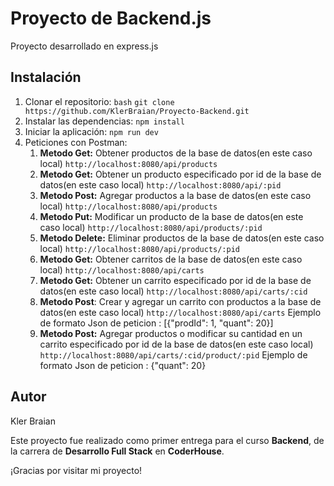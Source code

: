 # Proyecto de Backend.js 
 Proyecto desarrollado en express.js
## Instalación

1. Clonar el repositorio:
    ```bash```
    ```git clone https://github.com/KlerBraian/Proyecto-Backend.git```
2. Instalar las dependencias:
    ```npm install```
3. Iniciar la aplicación:
    ```npm run dev```
4. Peticiones con Postman:
   1. **Metodo Get:** Obtener productos de la base de datos(en este caso local) ```http://localhost:8080/api/products```
   2. **Metodo Get:** Obtener un producto especificado por id de la base de datos(en este caso local) ```http://localhost:8080/api/:pid```
   3. **Metodo Post:** Agregar productos a la base de datos(en este caso local) ```http://localhost:8080/api/products``` 
   4. **Metodo Put:** Modificar un producto de la base de datos(en este caso local) ```http://localhost:8080/api/products/:pid```
   5. **Metodo Delete:** Eliminar productos de la base de datos(en este caso local) ```http://localhost:8080/api/products/:pid```
   6. **Metodo Get:** Obtener carritos de la base de datos(en este caso local) ```http://localhost:8080/api/carts```
   7. **Metodo Get:** Obtener un carrito especificado por id de la base de datos(en este caso local) ```http://localhost:8080/api/carts/:cid```
   8. **Metodo Post**: Crear y agregar un carrito con productos a la base de datos(en este caso local) ```http://localhost:8080/api/carts```
   Ejemplo de formato Json de peticion : [{"prodId": 1, "quant": 20}]
   9. **Metodo Post:** Agregar productos o modificar su cantidad en un carrito especificado por id de la base de datos(en este caso local) ```http://localhost:8080/api/carts/:cid/product/:pid```
 Ejemplo de formato Json de peticion : {"quant": 20}
   



## Autor

Kler Braian 

Este proyecto fue realizado como primer entrega para el curso **Backend**, de la carrera de **Desarrollo Full Stack** en **CoderHouse**.

¡Gracias por visitar mi proyecto! 
